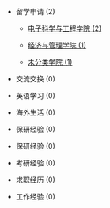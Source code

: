 - 留学申请 (2)

  - [电子科学与工程学院 (2)](grad-application/electronic/README.md)
  
  - [经济与管理学院 (1)](grad-application/economic-and-management/README.md)

  - [未分类学院 (1)](grad-application/unknown/README.md)

- 交流交换 (0)

- 英语学习 (0)

- 海外生活 (0)

- 保研经验 (0)

- 保研经验 (0)

- 考研经验 (0)

- 求职经历 (0)

- 工作经验 (0)
